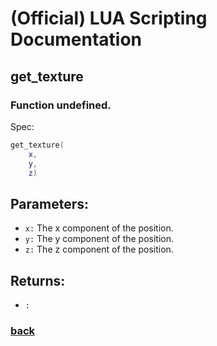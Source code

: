 
# (Official) LUA Scripting Documentation

## get_texture

### Function undefined.

Spec:
```lua
get_texture(
	x,
	y,
	z)
```
## Parameters:
- `x:` The x component of the position.
- `y:` The y component of the position.
- `z:` The z component of the position.
## Returns:
- `:` 
### [back](../other)
